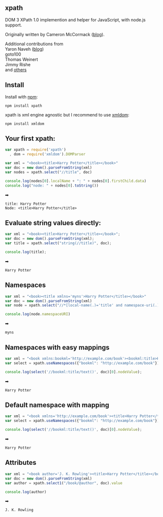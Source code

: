 ## xpath
DOM 3 XPath 1.0 implemention and helper for JavaScript, with node.js support.

Originally written by Cameron McCormack ([blog](http://mcc.id.au/xpathjs)).

Additional contributions from  
Yaron Naveh ([blog](http://webservices20.blogspot.com/))  
goto100  
Thomas Weinert  
Jimmy Rishe  
and [others](https://github.com/goto100/xpath/graphs/contributors)

## Install
Install with [npm](http://github.com/isaacs/npm):

    npm install xpath

xpath is xml engine agnostic but I recommend to use [xmldom](https://github.com/jindw/xmldom):

    npm install xmldom


## Your first xpath:
`````javascript
var xpath = require('xpath')
  , dom = require('xmldom').DOMParser

var xml = "<book><title>Harry Potter</title></book>"
var doc = new dom().parseFromString(xml)
var nodes = xpath.select("//title", doc)

console.log(nodes[0].localName + ": " + nodes[0].firstChild.data)
console.log("node: " + nodes[0].toString())
`````
➡

    title: Harry Potter
    Node: <title>Harry Potter</title>

## Evaluate string values directly:
`````javascript
var xml = "<book><title>Harry Potter</title></book>";
var doc = new dom().parseFromString(xml);
var title = xpath.select("string(//title)", doc);

console.log(title);
`````
➡

    Harry Potter

## Namespaces
`````javascript
var xml = "<book><title xmlns='myns'>Harry Potter</title></book>"
var doc = new dom().parseFromString(xml)
var node = xpath.select("//*[local-name(.)='title' and namespace-uri(.)='myns']", doc)[0]

console.log(node.namespaceURI)
`````
➡

    myns

## Namespaces with easy mappings
`````javascript
var xml = "<book xmlns:bookml='http://example.com/book'><bookml:title>Harry Potter</bookml:title></book>"
var select = xpath.useNamespaces({"bookml": "http://example.com/book"});

console.log(select('//bookml:title/text()', doc)[0].nodeValue);
`````
➡

    Harry Potter

## Default namespace with mapping
`````javascript
var xml = "<book xmlns='http://example.com/book'><title>Harry Potter</title></book>"
var select = xpath.useNamespaces({"bookml": "http://example.com/book"});

console.log(select('//bookml:title/text()', doc)[0].nodeValue);
`````
➡

    Harry Potter

## Attributes
`````javascript
var xml = "<book author='J. K. Rowling'><title>Harry Potter</title></book>"
var doc = new dom().parseFromString(xml)
var author = xpath.select1("/book/@author", doc).value

console.log(author)
`````
➡

    J. K. Rowling
